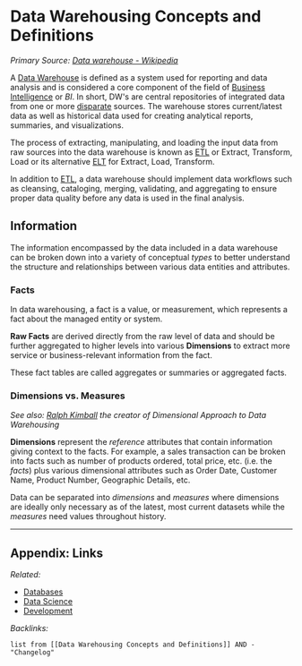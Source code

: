 # Data Warehousing Concepts and Definitions

*Primary Source: [Data warehouse - Wikipedia](https://en.wikipedia.org/wiki/Data_warehouse)*

A [Data Warehouse]() is defined as a system used for reporting and data analysis and is considered a core component of the field of [Business Intelligence](../3-Resources/Tools/Developer%20Tools/Data%20Stack/Business%20Intelligence/Business%20Intelligence.md) or *BI*.  In short, DW's are central repositories of integrated data from one or more [disparate](../3-Resources/Dictionary/Disparate.md) sources. The warehouse stores current/latest data as well as historical data used for creating analytical reports, summaries, and visualizations.

The process of extracting, manipulating, and loading the input data from raw sources into the data warehouse is known as [ETL](ETL.md) or Extract, Transform, Load or its alternative [ELT](ELT.md) for Extract, Load, Transform.

In addition to [ETL](ETL.md), a data warehouse should implement data workflows such as cleansing, cataloging, merging, validating, and aggregating to ensure proper data quality before any data is used in the final analysis.

## Information

The information encompassed by the data included in a data warehouse can be broken down into a variety of conceptual *types* to better understand the structure and relationships between various data entities and attributes.

### Facts

In data warehousing, a fact is a value, or measurement, which represents a fact about the managed entity or system.

**Raw Facts** are derived directly from the raw level of data and should be further aggregated to higher levels into various **Dimensions** to extract more service or business-relevant information from the fact.

These fact tables are called aggregates or summaries or aggregated facts.

### Dimensions vs. Measures

*See also: [Ralph Kimball](../2-Areas/People/Ralph%20Kimball.md) the creator of *Dimensional Approach to Data Warehousing**

**Dimensions** represent the *reference* attributes that contain information giving context to the facts. For example, a sales transaction can be broken into facts such as number of products ordered, total price, etc. (i.e. the *facts*) plus various dimensional attributes such as Order Date, Customer Name, Product Number, Geographic Details, etc.

Data can be separated into *dimensions* and *measures* where dimensions are ideally only necessary as of the latest, most current datasets while the *measures* need values throughout history.

---

## Appendix: Links

*Related:*

* [Databases](../2-Areas/MOCs/Databases.md)
* [Data Science](../2-Areas/MOCs/Data%20Science.md)
* [Development](../2-Areas/MOCs/Development.md)

*Backlinks:*

````dataview
list from [[Data Warehousing Concepts and Definitions]] AND -"Changelog"
````
